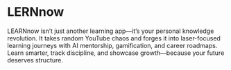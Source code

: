 # LERNnow
LEARNnow isn’t just another learning app—it’s your personal knowledge revolution. It takes random YouTube chaos and forges it into laser-focused learning journeys with AI mentorship, gamification, and career roadmaps. Learn smarter, track discipline, and showcase growth—because your future deserves structure.
